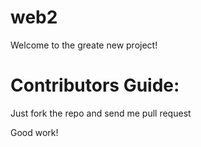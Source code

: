 web2
=====


Welcome to the greate new project!

Contributors Guide:
===================

Just fork the repo and send me pull request

Good work!
